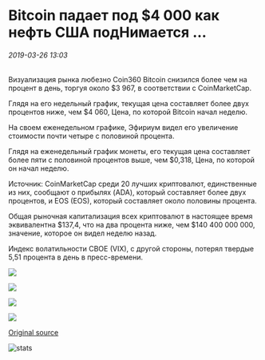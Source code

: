 # Bitcoin падает под $4 000 как нефть США подНимается ...

###### 2019-03-26 13:03

Визуализация рынка любезно Coin360 Bitcoin снизился более чем на процент в день, торгуя около $3 967, в соответствии с CoinMarketCap.

Глядя на его недельный график, текущая цена составляет более двух процентов ниже, чем $4 060, Цена, по которой Bitcoin начал неделю.

На своем еженедельном графике, Эфириум видел его увеличение стоимости почти четыре с половиной процента.

Глядя на еженедельный график монеты, его текущая цена составляет более пяти с половиной процентов выше, чем $0,318, Цена, по которой он начал неделю.

Источник: CoinMarketCap среди 20 лучших криптовалют, единственные из них, сообщают о прибылях (ADA), который составляет более двух процентов, и EOS (EOS), который составляет около половины процента.

Общая рыночная капитализация всех криптовалют в настоящее время эквивалентна $137,4, что на два процента ниже, чем $140 400 000 000, значение, которое он видел неделю назад.

Индекс волатильности CBOE (VIX), с другой стороны, потерял твердые 5,51 процента в день в пресс-времени.

![](https://s3.cointelegraph.com/storage/uploads/view/0d696cfcda963787563797a0ab58c479.png)

![](https://s3.cointelegraph.com/storage/uploads/view/cb7ae4ce516e92635941eb6a9750df15.png)

![](https://s3.cointelegraph.com/storage/uploads/view/8d8578e80adc4d561e47eb0b7f6d167a.png)

![](https://s3.cointelegraph.com/storage/uploads/view/dde7b6db12a4e3d35867b8fb99bd7e01.png)

[Original source](https://cointelegraph.com/news/bitcoin-falls-under-4-000-as-united-states-oil-rises)

![stats](https://c.statcounter.com/11760860/0/a89fa40b/1/ "stats")